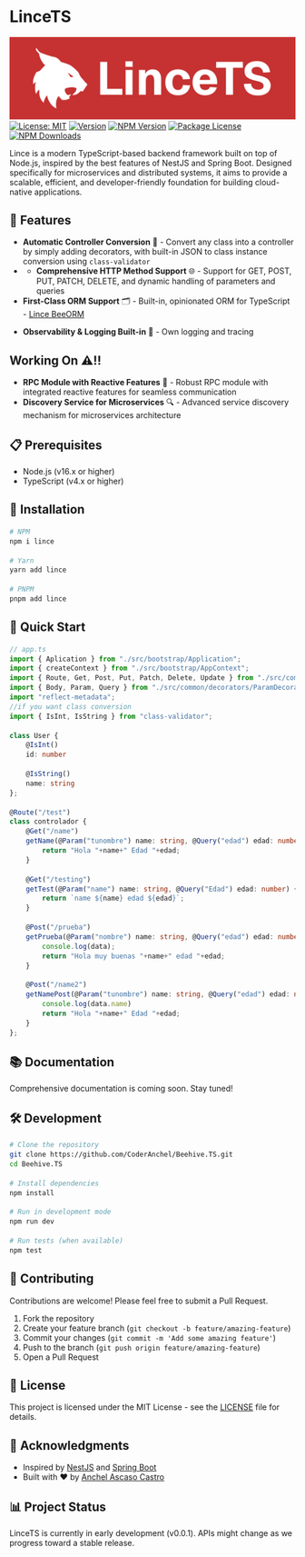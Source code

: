 # LinceTS
![](assets/Logo.svg)
[![License: MIT](https://img.shields.io/badge/License-MIT-yellow.svg)](https://opensource.org/licenses/MIT)
[![Version](https://img.shields.io/badge/version-0.0.1-blue.svg)](https://github.com/CoderAnchel/Beehive.TS)
<a href="https://www.npmjs.com/package/lince" target="_blank"><img src="https://img.shields.io/npm/v/lince.svg" alt="NPM Version" /></a>
<a href="https://www.npmjs.com/package/lince" target="_blank"><img src="https://img.shields.io/npm/l/lince.svg" alt="Package License" /></a>
<a href="https://www.npmjs.com/package/lince" target="_blank"><img src="https://img.shields.io/npm/dm/lince.svg" alt="NPM Downloads" /></a>

Lince is a modern TypeScript-based backend framework built on top of Node.js, inspired by the best features of NestJS and Spring Boot. Designed specifically for microservices and distributed systems, it aims to provide a scalable, efficient, and developer-friendly foundation for building cloud-native applications.

## 🚀 Features

- **Automatic Controller Conversion** 🔄 - Convert any class into a controller by simply adding decorators, with built-in JSON to class instance conversion using `class-validator`
- - **Comprehensive HTTP Method Support** 🌐 - Support for GET, POST, PUT, PATCH, DELETE, and dynamic handling of parameters and queries
- **First-Class ORM Support** 🗂️ - Built-in, opinionated ORM for TypeScript - [Lince BeeORM]((https://github.com/LinceTS/BeeORM))
<!-- 
- **Reactive & Event-Driven Architecture** 💨 - Seamless integration of RxJS-like features
- **Simplified Dependency Injection** 💉 - Intuitive and automatic DI for large-scale apps
- **Built-in Background Jobs & Task Scheduling** 🗓️ - Native support for workers and scheduling
- **Advanced Caching & Rate Limiting** ⏲️ - First-class support for Redis, Memcached
- **Enhanced Security Defaults** 🔐 - JWT, OAuth, CSRF protection out of the box
- **Zero-Config Scaffolding** ✅ - CLI-based automation for project generation
-->
- **Observability & Logging Built-in** 👀 - Own logging and tracing

## Working On ⚠️‼️

- **RPC Module with Reactive Features** 📡 - Robust RPC module with integrated reactive features for seamless communication
- **Discovery Service for Microservices** 🔍 - Advanced service discovery mechanism for microservices architecture

## 📋 Prerequisites

- Node.js (v16.x or higher)
- TypeScript (v4.x or higher)

## 🔧 Installation

```bash
# NPM
npm i lince

# Yarn
yarn add lince

# PNPM
pnpm add lince
```

## 🏁 Quick Start

```typescript
// app.ts
import { Aplication } from "./src/bootstrap/Application";
import { createContext } from "./src/bootstrap/AppContext";
import { Route, Get, Post, Put, Patch, Delete, Update } from "./src/common/decorators/RestDecorators";
import { Body, Param, Query } from "./src/common/decorators/ParamDecoratos";
import "reflect-metadata";
//if you want class conversion 
import { IsInt, IsString } from "class-validator";

class User {
    @IsInt()
    id: number

    @IsString()
    name: string
};

@Route("/test")
class controlador {
    @Get("/name")
    getName(@Param("tunombre") name: string, @Query("edad") edad: number) {
        return "Hola "+name+" Edad "+edad;
    }

    @Get("/testing")
    getTest(@Param("name") name: string, @Query("Edad") edad: number) {
        return `name ${name} edad ${edad}`;
    }

    @Post("/prueba")
    getPrueba(@Param("nombre") name: string, @Query("edad") edad: number, @Body("datos", User) data: User) {
        console.log(data);
        return "Hola muy buenas "+name+" edad "+edad;
    }

    @Post("/name2")
    getNamePost(@Param("tunombre") name: string, @Query("edad") edad: number, @Body("data", User) data: User) {
        console.log(data.name)
        return "Hola "+name+" Edad "+edad;
    }
};

```

## 📚 Documentation

Comprehensive documentation is coming soon. Stay tuned!

## 🛠️ Development

```bash
# Clone the repository
git clone https://github.com/CoderAnchel/Beehive.TS.git
cd Beehive.TS

# Install dependencies
npm install

# Run in development mode
npm run dev

# Run tests (when available)
npm test
```

## 🤝 Contributing

Contributions are welcome! Please feel free to submit a Pull Request.

1. Fork the repository
2. Create your feature branch (`git checkout -b feature/amazing-feature`)
3. Commit your changes (`git commit -m 'Add some amazing feature'`)
4. Push to the branch (`git push origin feature/amazing-feature`)
5. Open a Pull Request

## 📜 License

This project is licensed under the MIT License - see the [LICENSE](LICENSE) file for details.

## 🙏 Acknowledgments

- Inspired by [NestJS](https://nestjs.com/) and [Spring Boot](https://spring.io/projects/spring-boot)
- Built with ❤️ by [Anchel Ascaso Castro](https://github.com/CoderAnchel)

## 📊 Project Status

LinceTS is currently in early development (v0.0.1). APIs might change as we progress toward a stable release.
